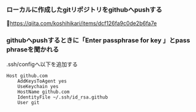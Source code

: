 ### ローカルに作成したgitリポジトリをgithubへpushする
https://qiita.com/koshihikari/items/dcf126fa9c0de2b6fa7e

### githubへpushするときに「Enter passphrase for key 」とpass phraseを聞かれる
.ssh/configへ以下を追加する
```
Host github.com
	AddKeysToAgent yes
	UseKeychain yes
	HostName github.com
	IdentityFile ~/.ssh/id_rsa.github
	User git
``` 